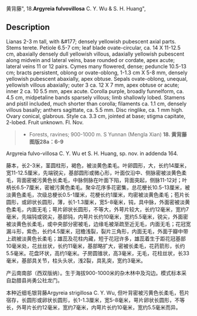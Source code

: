 黄背藤",
18.**Argyreia fulvovillosa** C. Y. Wu & S. H. Huang",

## Description
Lianas 2-3 m tall, with &amp;#177; densely yellowish pubescent axial parts. Stems terete. Petiole 6.5-7 cm; leaf blade ovate-circular, ca. 14 X 11-12.5 cm, abaxially densely dull yellowish villous, adaxially yellowish pubescent along midvein and lateral veins, base rounded or cordate, apex acute; lateral veins 11 or 12 pairs. Cymes many flowered, dense; peduncle 10.5-13 cm; bracts persistent, oblong or ovate-oblong, 1-1.3 cm X 5-8 mm, densely yellowish pubescent abaxially, apex obtuse. Sepals ovate-oblong, unequal, yellowish villous abaxially; outer 3 ca. 12 X 7 mm, apex obtuse or acute; inner 2 ca. 10 5.5 mm, apex acute. Corolla purple, broadly funnelform, ca. 4.5 cm, midpetaline bands sparsely villous; limb shallowly lobed. Stamens and pistil included, much shorter than corolla; filaments ca. 1.1 cm, densely villous basally; anthers sagittate, ca. 5.5 mm. Disc ringlike, ca. 1 mm high. Ovary conical, glabrous. Style ca. 3.3 cm, jointed at base; stigma capitate, 2-lobed. Fruit unknown. Fl. Nov.

> * Forests, ravines; 900-1000 m. S Yunnan (Mengla Xian)
**18. 黄背藤 图版28a：6-9**

Argyreia fulvo-villosa C. Y. Wu et S. H. Huang, sp. nov. in addenda 164.

藤本，长2-3米，茎圆柱形，褐色，被淡黄色柔毛。叶卵圆形，大，长约14厘米，宽11-12.5厘米，先端锐尖，基部圆形或微心形，叶面仅沿中、侧脉密被淡黄色柔毛，背面密被污黄色长柔毛，中脉侧脉在叶面下陷，背面突起，侧脉11-12对；叶柄长6.5-7厘米，密被污黄色柔毛。聚伞花序多花密集，总花梗长10.5-13厘米，被淡黄色柔毛，次级总梗长0.5-1厘米，花梗长约1厘米，均密被淡黄色柔毛；苞片长圆形，或卵状长圆形，薄，长1-1.3厘米，宽5-8毫米，钝，具中脉，外面密被淡黄色柔毛，内面无毛；萼片卵状长圆形，不等大，外萼片较大，长约12毫米，宽约7毫米，先端钝或锐尖，基部钝，内萼片长约10毫米，宽约5.5毫米，锐尖，外面密被淡黄色长柔毛，或中央部分密被毛，边缘毛被渐疏至近无毛，内面无毛；花冠宽漏斗形，紫色，长约4.5厘米，冠檐浅裂，裂片三角形，内面无毛，外面于瓣中带上疏被淡黄色长柔毛；雄蕊及花柱内藏，短于花冠许多，雄蕊着生于距花冠基部10毫米处，花丝丝状，长约11毫米，基部略扩大，密被长柔毛，花药箭形，长约5.5毫米。花盘环状，高约1毫米。子房圆锥状，高3毫米，无毛，花柱丝状，长33毫米，基部具关节，柱头头状，浅2裂，具乳突，宽约3毫米。

产云南南部（西双版纳）。生于海拔900-1000米的杂木林中及沟边。模式标本采自勐腊县尚勇公社龙门。

本种近细毛银背藤Argyreia strigillosa C. Y. Wu, 但叶背密被污黄色长柔毛，苞片宿存，长圆形或卵状长圆形，长1-1.3厘米，宽5-8毫米，萼片卵状长圆形，不等长，外萼片长约12毫米，宽约7毫米，内萼片长约10毫米，宽约5.5毫米而异。
